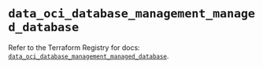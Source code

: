 # `data_oci_database_management_managed_database`

Refer to the Terraform Registry for docs: [`data_oci_database_management_managed_database`](https://registry.terraform.io/providers/oracle/oci/6.18.0/docs/data-sources/database_management_managed_database).

